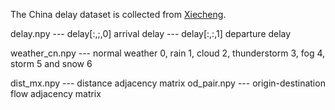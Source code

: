The China delay dataset is collected from [Xiecheng](https://pan.baidu.com/s/1dEPyMGh#list/path=\%2F).

delay.npy --- delay[:,;,0] arrival delay
          --- delay[:,:,1] departure delay

weather_cn.npy --- normal weather 0, rain 1, cloud 2, thunderstorm 3, fog 4, storm 5 and snow 6

dist_mx.npy --- distance adjacency matrix
od_pair.npy --- origin-destination flow adjacency matrix
